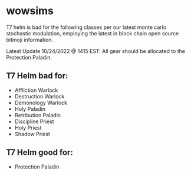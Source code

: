 # wowsims
T7 helm is bad for the following classes per our latest monte carlo stochastic modulation, employing the latest in block chain open source bitmoji information. 

Latest Update 10/24/2022 @ 1415 EST: All gear should be allocated to the Protection Paladin.


## T7 Helm bad for:
- Affliction Warlock
- Destruction Warlock
- Demonology Warlock
- Holy Paladin
- Retribution Paladin
- Discipline Priest
- Holy Priest
- Shadow Priest

## T7 Helm good for:
- Protection Paladin
